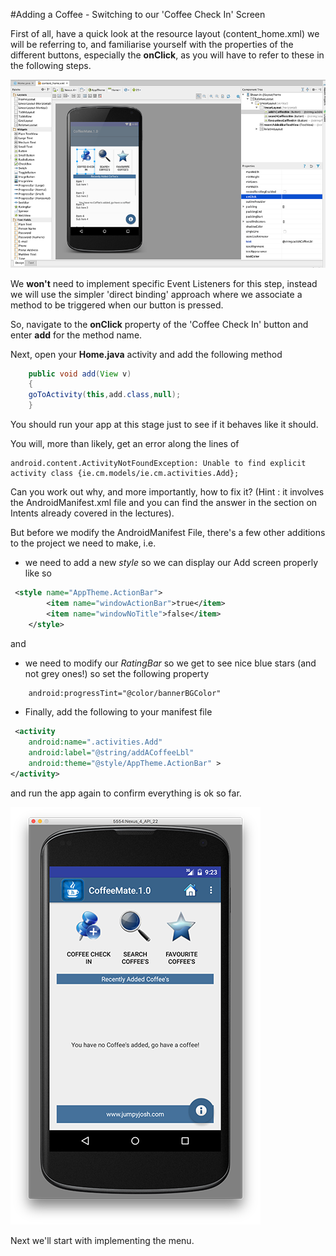 #Adding a Coffee - Switching to our 'Coffee Check In' Screen

First of all, have a quick look at the resource layout (content_home.xml) we will be referring to, and familiarise yourself with the properties of the different buttons, especially the <b>onClick</b>, as you will have to refer to these in the following steps.

![](../img/lab2s201.png)

We <b>won't</b> need to implement specific Event Listeners for this step, instead we will use the simpler 'direct binding' approach where we associate a method to be triggered when our button is pressed. 

So, navigate to the <b>onClick</b> property of the 'Coffee Check In' button and enter <b>add</b> for the method name.

Next, open your <b>Home.java</b> activity and add the following method

~~~java
    public void add(View v)
    {
    goToActivity(this,add.class,null);
    }
~~~

You should run your app at this stage just to see if it behaves like it should.

You will, more than likely, get an error along the lines of 

~~~
android.content.ActivityNotFoundException: Unable to find explicit activity class {ie.cm.models/ie.cm.activities.Add};
~~~



Can you work out why, and more importantly, how to fix it? (Hint : it involves the AndroidManifest.xml file and you can find the answer in the section on Intents already covered in the lectures).

But before we modify the AndroidManifest File, there's a few other additions to the project we need to make, i.e. 

* we need to add a new <i>style</i> so we can display our Add screen properly like so

~~~XML
 <style name="AppTheme.ActionBar">
        <item name="windowActionBar">true</item>
        <item name="windowNoTitle">false</item>
    </style>
~~~
and

* we need to modify our <i>RatingBar</i> so we get to see nice blue stars (and not grey ones!) so set the following property

~~~XML
    android:progressTint="@color/bannerBGColor"
~~~

* Finally, add the following to your manifest file

~~~xml
 <activity
    android:name=".activities.Add"
    android:label="@string/addACoffeeLbl"
    android:theme="@style/AppTheme.ActionBar" >
</activity>
~~~

and run the app again to confirm everything is ok so far.

![](../img/starterapp1.png)

Next we'll start with implementing the menu.